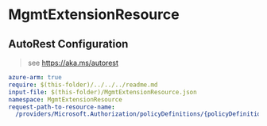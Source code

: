 # MgmtExtensionResource

## AutoRest Configuration

> see https://aka.ms/autorest

``` yaml
azure-arm: true
require: $(this-folder)/../../../readme.md
input-file: $(this-folder)/MgmtExtensionResource.json
namespace: MgmtExtensionResource
request-path-to-resource-name:
  /providers/Microsoft.Authorization/policyDefinitions/{policyDefinitionName}: BuiltInPolicyDefinition
```
